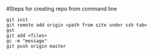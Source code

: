 #Steps for creating repo from command line

```
git init
git remote add origin <path from site under ssh tab>
gst
git add <files>
gc -m "message"
git push origin master
```